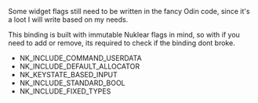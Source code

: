 Some widget flags still need to be written in the fancy Odin code, since it's a loot I will write based on my needs.

This binding is built with immutable Nuklear flags in mind, so with if you need to add or remove, its required to check if the binding dont broke.

* NK_INCLUDE_COMMAND_USERDATA
* NK_INCLUDE_DEFAULT_ALLOCATOR
* NK_KEYSTATE_BASED_INPUT
* NK_INCLUDE_STANDARD_BOOL
* NK_INCLUDE_FIXED_TYPES
